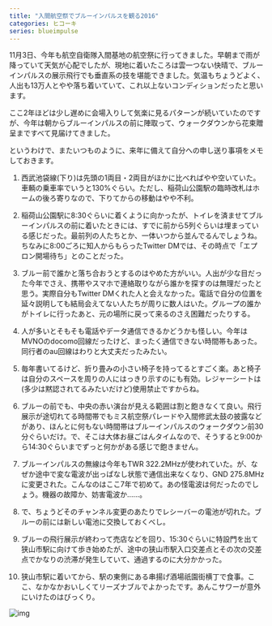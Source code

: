 ```yaml
---
title: "入間航空祭でブルーインパルスを観る2016"
categories: ヒコーキ
series: blueimpulse
---
```


11月3日、今年も航空自衛隊入間基地の航空祭に行ってきました。早朝まで雨が降っていて天気が心配でしたが、現地に着いたころは雲一つない快晴で、ブルーインパルスの展示飛行でも垂直系の技を堪能できました。気温もちょうどよく、人出も13万人とやや落ち着いていて、これ以上ないコンディションだったと思います。

ここ2年ほどは少し遅めに会場入りして気楽に見るパターンが続いていたのですが、今年は朝からブルーインパルスの前に陣取って、ウォークダウンから花束贈呈まですべて見届けてきました。

というわけで、またいつものように、来年に備えて自分への申し送り事項をメモしておきます。

1. 西武池袋線(下り)は先頭の1両目・2両目がほかに比べればやや空いていた。車輌の乗車率でいうと130%ぐらい。ただし、稲荷山公園駅の臨時改札はホームの後ろ寄りなので、下りてからの移動はやや不利。

1. 稲荷山公園駅に8:30ぐらいに着くように向かったが、トイレを済ませてブルーインパルスの前に着いたときには、すでに前から5列ぐらいは埋まっている感じだった。最前列の人たちとか、一体いつから並んでるんでしょうね。ちなみに8:00ごろに知人からもらったTwitter DMでは、その時点で「エプロン開場待ち」とのことだった。

1. ブルー前で誰かと落ち合おうとするのはやめた方がいい。人出が少な目だった今年でさえ、携帯やスマホで連絡取りながら誰かを探すのは無理だったと思う。実際自分もTwitter DMくれた人と会えなかった。電話で自分の位置を延々説明しても結局会えてない人たちが周りに数人はいた。グループの誰かがトイレに行ったあと、元の場所に戻って来るのさえ困難だったりする。

1. 人が多いとそもそも電話やデータ通信できるかどうかも怪しい。今年はMVNOのdocomo回線だったけど、まったく通信できない時間帯もあった。同行者のau回線はわりと大丈夫だったみたい。

1. 毎年書いてるけど、折り畳みの小さい椅子を持ってるとすごく楽。あと椅子は自分のスペースを周りの人にはっきり示すのにも有効。レジャーシートは(多少は黙認されてるみたいだけど)使用禁止ですからね。

1. ブルーの前でも、中央の赤い演台が見える範囲は割と飽きなくて良い。飛行展示が途切れてる時間帯でもミス航空祭パレードや入間修武太鼓の披露などがあり、ほんとに何もない時間帯はブルーインパルスのウォークダウン前30分ぐらいだけ。で、そこは大体お昼ごはんタイムなので、そうすると9:00から14:30ぐらいまでずっと何かがある感じで飽きません。

1. ブルーインパルスの無線は今年もTWR 322.2MHzが使われていた。が、なぜか途中で変な電波が出っぱなし状態で通信出来なくなり、GND 275.8MHzに変更された。こんなのはここ7年で初めて。あの怪電波は何だったのでしょう。機器の故障か、妨害電波か……。

1. で、ちょうどそのチャンネル変更のあたりでレシーバーの電池が切れた。ブルーの前には新しい電池に交換しておくべし。

1. ブルーの飛行展示が終わって売店などを回り、15:30ぐらいに特設門を出て狭山市駅に向けて歩き始めたが、途中の狭山市駅入口交差点とその次の交差点でかなりの渋滞が発生していて、通過するのに大分かかった。

1. 狭山市駅に着いてから、駅の東側にある串揚げ酒場祇園街横丁で食事。ここ、なかなかおいしくてリーズナブルでよかったです。あんこサワーが意外にいけたのはびっくり。

![img](img/20161106-001.jpg)
